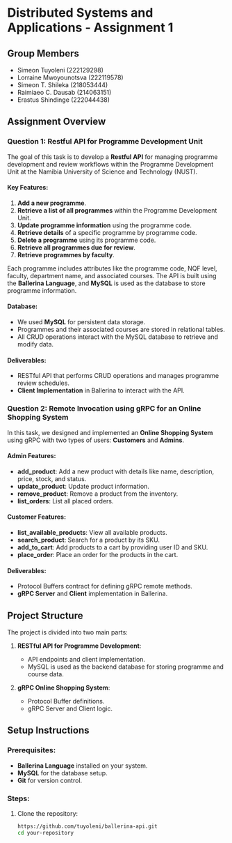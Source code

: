 # Distributed Systems and Applications - Assignment 1

## Group Members
- Simeon Tuyoleni (222129298)
- Lorraine Mwoyounotsva (222119578)
- Simeon T. Shileka (218053444)
- Raimiaeo C. Dausab (214063151)
- Erastus Shindinge (222044438)

## Assignment Overview

### Question 1: Restful API for Programme Development Unit

The goal of this task is to develop a **Restful API** for managing programme development and review workflows within the Programme Development Unit at the Namibia University of Science and Technology (NUST). 

#### Key Features:
1. **Add a new programme**.
2. **Retrieve a list of all programmes** within the Programme Development Unit.
3. **Update programme information** using the programme code.
4. **Retrieve details** of a specific programme by programme code.
5. **Delete a programme** using its programme code.
6. **Retrieve all programmes due for review**.
7. **Retrieve programmes by faculty**.

Each programme includes attributes like the programme code, NQF level, faculty, department name, and associated courses. The API is built using the **Ballerina Language**, and **MySQL** is used as the database to store programme information.

#### Database:
- We used **MySQL** for persistent data storage.
- Programmes and their associated courses are stored in relational tables.
- All CRUD operations interact with the MySQL database to retrieve and modify data.

#### Deliverables:
- RESTful API that performs CRUD operations and manages programme review schedules.
- **Client Implementation** in Ballerina to interact with the API.

### Question 2: Remote Invocation using gRPC for an Online Shopping System

In this task, we designed and implemented an **Online Shopping System** using gRPC with two types of users: **Customers** and **Admins**. 

#### Admin Features:
- **add_product**: Add a new product with details like name, description, price, stock, and status.
- **update_product**: Update product information.
- **remove_product**: Remove a product from the inventory.
- **list_orders**: List all placed orders.

#### Customer Features:
- **list_available_products**: View all available products.
- **search_product**: Search for a product by its SKU.
- **add_to_cart**: Add products to a cart by providing user ID and SKU.
- **place_order**: Place an order for the products in the cart.

#### Deliverables:
- Protocol Buffers contract for defining gRPC remote methods.
- **gRPC Server** and **Client** implementation in Ballerina.

## Project Structure
The project is divided into two main parts:
1. **RESTful API for Programme Development**:
   - API endpoints and client implementation.
   - MySQL is used as the backend database for storing programme and course data.
   
2. **gRPC Online Shopping System**:
   - Protocol Buffer definitions.
   - gRPC Server and Client logic.

## Setup Instructions

### Prerequisites:
- **Ballerina Language** installed on your system.
- **MySQL** for the database setup.
- **Git** for version control.

### Steps:
1. Clone the repository:
   ```bash
   https://github.com/tuyoleni/ballerina-api.git
   cd your-repository